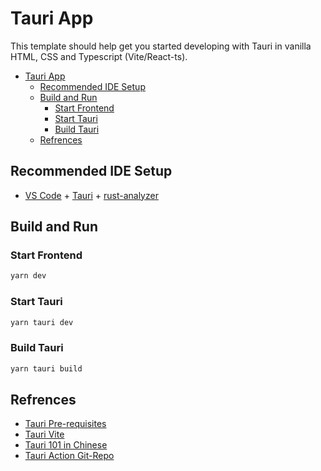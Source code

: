 # Tauri App  

This template should help get you started developing with Tauri in vanilla HTML, CSS and Typescript (Vite/React-ts).

- [Tauri App](#tauri-app)
  - [Recommended IDE Setup](#recommended-ide-setup)
  - [Build and Run](#build-and-run)
    - [Start Frontend](#start-frontend)
    - [Start Tauri](#start-tauri)
    - [Build Tauri](#build-tauri)
  - [Refrences](#refrences)

## Recommended IDE Setup

- [VS Code](https://code.visualstudio.com/) + [Tauri](https://marketplace.visualstudio.com/items?itemName=tauri-apps.tauri-vscode) + [rust-analyzer](https://marketplace.visualstudio.com/items?itemName=rust-lang.rust-analyzer)

## Build and Run

### Start Frontend

```bash
yarn dev
```

### Start Tauri  

```bash
yarn tauri dev
```

### Build Tauri  

```bash
yarn tauri build
```

## Refrences

- [Tauri Pre-requisites](https://tauri.app/v1/guides/getting-started/prerequisites)
- [Tauri Vite](https://tauri.app/v1/guides/getting-started/setup/vite)
- [Tauri 101 in Chinese](https://mp.weixin.qq.com/s?__biz=MzIzNjE2NTI3NQ==&mid=2247485292&idx=1&sn=6fa31889f3cc534f727540a670889490&chksm=e8dd4698dfaacf8e05c7cc0da0a4e81743456a5535e9c7e75274a0df874833ae49b1055834e1&cur_album_id=2593843659863752704&scene=189#wechat_redirect)
- [Tauri Action Git-Repo](https://github.com/tauri-apps/tauri-action)